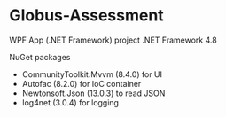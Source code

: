 # Globus-Assessment

WPF App (.NET Framework) project
.NET Framework 4.8

NuGet packages
- CommunityToolkit.Mvvm (8.4.0) for UI
- Autofac (8.2.0) for IoC container
- Newtonsoft.Json (13.0.3) to read JSON
- log4net (3.0.4) for logging 
